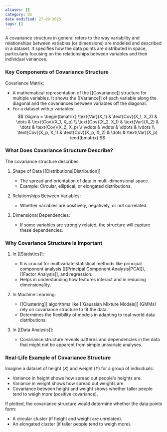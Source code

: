 ```yaml
---
aliases: []
category: DS
date modified: 27-09-2025
tags: []
---
```

A covariance structure in general refers to the way variability and relationships between variables (or dimensions) are modeled and described in a dataset. It specifies how the data points are distributed in space, particularly focusing on the relationships between variables and their individual variances.

### Key Components of Covariance Structure

Covariance Matrix:
- A mathematical representation of the [[Covariance]] structure for multiple variables. It shows the [[Variance]] of each variable along the diagonal and the covariances between variables off the diagonal.
- For a dataset with $p$ variables: 
$$
\Sigma = \begin{bmatrix} 
\text{Var}(X_1) & \text{Cov}(X_1, X_2) & \dots & \text{Cov}(X_1, X_p) \\ 
\text{Cov}(X_2, X_1) & \text{Var}(X_2) & \dots & \text{Cov}(X_2, X_p) \\ 
\vdots & \vdots & \ddots & \vdots \\ 
\text{Cov}(X_p, X_1) & \text{Cov}(X_p, X_2) & \dots & \text{Var}(X_p) 
\end{bmatrix}
$$

### What Does Covariance Structure Describe?

The covariance structure describes:

1. Shape of Data [[Distributions|Distribution]]
    - The spread and orientation of data in multi-dimensional space.
    - Example: Circular, elliptical, or elongated distributions.

2. Relationships Between Variables:
    - Whether variables are positively, negatively, or not correlated.

3. Dimensional Dependencies:
    - If some variables are strongly related, the structure will capture these dependencies.

### Why Covariance Structure Is Important

1. In [[Statistics]]:
    - It is crucial for multivariate statistical methods like principal component analysis ([[Principal Component Analysis|PCA]]), [[Factor Analysis]], and regression.
    - Helps in understanding how features interact and in reducing dimensionality.

2. In Machine Learning:
    - [[Clustering]] algorithms like [[Gaussian Mixture Models]] (GMMs) rely on covariance structure to fit the data.
    - Determines the flexibility of models in adapting to real-world data distributions.

3. In [[Data Analysis]]:
    - Covariance structure reveals patterns and dependencies in the data that might not be apparent from simple univariate analyses.

### Real-Life Example of Covariance Structure

Imagine a dataset of height ($X$) and weight ($Y$) for a group of individuals:

- Variance in height shows how spread out people's heights are.
- Variance in weight shows how spread out weights are.
- Covariance between height and weight shows whether taller people tend to weigh more (positive covariance).

If plotted, the covariance structure would determine whether the data points form:
- A circular cluster (if height and weight are unrelated).
- An elongated cluster (if taller people tend to weigh more).

